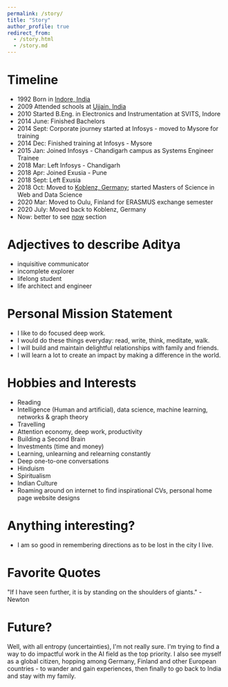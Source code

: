 ```yaml
---
permalink: /story/
title: "Story"
author_profile: true
redirect_from: 
  - /story.html
  - /story.md
---
```

Timeline
=====
* 1992 Born in [Indore, India](https://en.wikipedia.org/wiki/Indore) 
* 2009 Attended schools at  [Ujjain, India](https://en.wikipedia.org/wiki/Ujjain)
* 2010 Started B.Eng. in Electronics and Instrumentation at SVITS, Indore
* 2014 June: Finished Bachelors
* 2014 Sept: Corporate journey started at Infosys - moved to Mysore for training
* 2014 Dec: Finished training at Infosys - Mysore
* 2015 Jan: Joined Infosys - Chandigarh campus as Systems Engineer Trainee
* 2018 Mar: Left Infosys - Chandigarh
* 2018 Apr: Joined Exusia - Pune
* 2018 Sept: Left Exusia
* 2018 Oct: Moved to [Koblenz, Germany](https://en.wikipedia.org/wiki/Koblenz); started Masters of Science in Web and Data Science
* 2020 Mar: Moved to Oulu, Finland for ERASMUS exchange semester
* 2020 July: Moved back to Koblenz, Germany
* Now: better to see [now](https://adityam582.github.io/now/) section


Adjectives to describe Aditya
=====
* inquisitive communicator
* incomplete explorer
* lifelong student
* life architect and engineer 



Personal Mission Statement
=====

* I like to do focused deep work. 
* I would do these things everyday: read, write, think, meditate, walk.
* I will build and maintain delightful relationships with family and friends. 
* I will learn a lot to create an impact by making a difference in the world.


Hobbies and Interests
======
* Reading
* Intelligence (Human and artificial), data science, machine learning, networks & graph theory
* Travelling
* Attention economy, deep work, productivity
* Building a Second Brain
* Investments (time and money)
* Learning, unlearning and relearning constantly
* Deep one-to-one conversations
* Hinduism
* Spiritualism
* Indian Culture
* Roaming around on internet to find inspirational CVs, personal home page website designs


<!-- What do I do?
======
* Learn: Constant self-initiated learner: a believer, creator, and user of mental models. In my free time, I also generally enjoy working on side projects to make my own life easier. Specifically, I'm working to create comprehensive knowledge base of my life.

* Study: I'm a multi-disciplinary person. I completed Bachelors of Engineering in Electronics and Instrumentation Engineering from [Shree Vaishnav Institute of Technology and Science, Indore - India](https://svvv.edu.in/). However, I did not get spark to stay in electronics field, instead I was always more interested with computers. The concepts learnt from the field of electronics were certainly useful to understand and apply concepts in computer science. So ya, I switched from Electronics to Computer Science field. Currently, I'm a M.Sc. student in Web & Data Science at the [University of Koblenz, Germany](https://west.uni-koblenz.de/studying/mwds). My masters is focused on the Web, Data Science, and Information Retrieval. I gained foundational knowledge about various topics from the fields as Web, Technology, Business and Society. 

My Master thesis is "Leveraging graph representation (deep) learning for software engineering", under [Prof. Dr. Ralf Laemmel](http://www.softlang.org/rlaemmel:home) and [Johannes Haertel](http://www.softlang.org/johanneshaertel:home), as part of Software Languages research group.



* Work: I've worked and excelled in wide range of tasks and roles.  -->


Anything interesting?
=====
* I am so good in remembering directions as to be lost in the city I live.
<!-- * It’s been more than 3 years I have rarely used social media accounts to focus on my learning and thinking process, to make my time follow my values. -->



<!-- I created, and still manage community server for University of Koblenz Web & Data science students, hosted on [Discord](). This is actively used by more than 150 students (precisely 177) to collaborate and to share useful information among students community.  -->



Favorite Quotes
=====
"If I have seen further, it is by standing on the shoulders of giants." - Newton


Future?
======

Well, with all entropy (uncertainties), I'm not really sure. I'm trying to find a way to do impactful work in the AI field as the top priority. I also see myself as a global citizen, hopping among Germany, Finland and other European countries - to wander and gain experiences, then finally to go back to India and stay with my family.